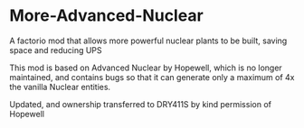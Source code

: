 # More-Advanced-Nuclear
A factorio mod that allows more powerful nuclear plants to be built, saving space and reducing UPS

This mod is based on Advanced Nuclear by Hopewell, which is no longer maintained, and contains bugs so that it can generate only a maximum of 4x the vanilla Nuclear entities.

Updated, and ownership transferred to DRY411S by kind permission of Hopewell
